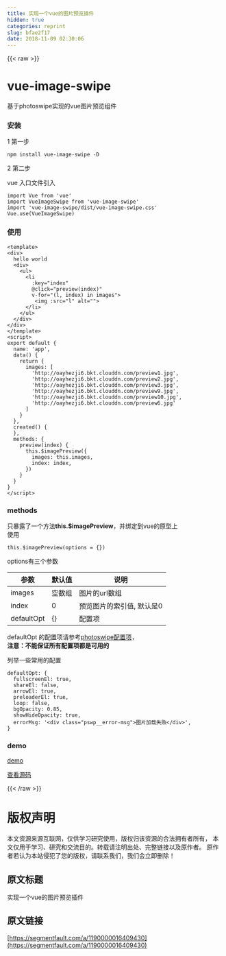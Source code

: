 ```yaml
---
title: 实现一个vue的图片预览插件
hidden: true
categories: reprint
slug: bfae2f17
date: 2018-11-09 02:30:06
---
```


{{< raw >}}
<h1 id="articleHeader0">vue-image-swipe</h1><p>&#x57FA;&#x4E8E;photoswipe&#x5B9E;&#x73B0;&#x7684;vue&#x56FE;&#x7247;&#x9884;&#x89C8;&#x7EC4;&#x4EF6;</p><h3 id="articleHeader1">&#x5B89;&#x88C5;</h3><p>1 &#x7B2C;&#x4E00;&#x6B65;</p><div class="widget-codetool" style="display:none"><div class="widget-codetool--inner"><span class="selectCode code-tool" data-toggle="tooltip" data-placement="top" title="" data-original-title="&#x5168;&#x9009;"></span> <span type="button" class="copyCode code-tool" data-toggle="tooltip" data-placement="top" data-clipboard-text="npm install vue-image-swipe -D" title="" data-original-title="&#x590D;&#x5236;"></span> <span type="button" class="saveToNote code-tool" data-toggle="tooltip" data-placement="top" title="" data-original-title="&#x653E;&#x8FDB;&#x7B14;&#x8BB0;"></span></div></div><pre class="hljs mipsasm"><code style="word-break:break-word;white-space:initial">npm <span class="hljs-keyword">install </span>vue-image-<span class="hljs-keyword">swipe </span>-D</code></pre><p>2 &#x7B2C;&#x4E8C;&#x6B65;</p><p>vue &#x5165;&#x53E3;&#x6587;&#x4EF6;&#x5F15;&#x5165;</p><div class="widget-codetool" style="display:none"><div class="widget-codetool--inner"><span class="selectCode code-tool" data-toggle="tooltip" data-placement="top" title="" data-original-title="&#x5168;&#x9009;"></span> <span type="button" class="copyCode code-tool" data-toggle="tooltip" data-placement="top" data-clipboard-text="import Vue from &apos;vue&apos;
import VueImageSwipe from &apos;vue-image-swipe&apos;
import &apos;vue-image-swipe/dist/vue-image-swipe.css&apos;
Vue.use(VueImageSwipe)" title="" data-original-title="&#x590D;&#x5236;"></span> <span type="button" class="saveToNote code-tool" data-toggle="tooltip" data-placement="top" title="" data-original-title="&#x653E;&#x8FDB;&#x7B14;&#x8BB0;"></span></div></div><pre class="javascript hljs"><code class="javascript"><span class="hljs-keyword">import</span> Vue <span class="hljs-keyword">from</span> <span class="hljs-string">&apos;vue&apos;</span>
<span class="hljs-keyword">import</span> VueImageSwipe <span class="hljs-keyword">from</span> <span class="hljs-string">&apos;vue-image-swipe&apos;</span>
<span class="hljs-keyword">import</span> <span class="hljs-string">&apos;vue-image-swipe/dist/vue-image-swipe.css&apos;</span>
Vue.use(VueImageSwipe)</code></pre><h3 id="articleHeader2">&#x4F7F;&#x7528;</h3><div class="widget-codetool" style="display:none"><div class="widget-codetool--inner"><span class="selectCode code-tool" data-toggle="tooltip" data-placement="top" title="" data-original-title="&#x5168;&#x9009;"></span> <span type="button" class="copyCode code-tool" data-toggle="tooltip" data-placement="top" data-clipboard-text="&lt;template&gt;
&lt;div&gt;
  hello world
  &lt;div&gt;
    &lt;ul&gt;
      &lt;li
        :key=&quot;index&quot;
        @click=&quot;preview(index)&quot;
        v-for=&quot;(l, index) in images&quot;&gt;
         &lt;img :src=&quot;l&quot; alt=&quot;&quot;&gt;
      &lt;/li&gt;
    &lt;/ul&gt;
  &lt;/div&gt;
&lt;/div&gt;
&lt;/template&gt;
&lt;script&gt;
export default {
  name: &apos;app&apos;,
  data() {
    return {
      images: [
        &apos;http://oayhezji6.bkt.clouddn.com/preview1.jpg&apos;,
        &apos;http://oayhezji6.bkt.clouddn.com/preview2.jpg&apos;,
        &apos;http://oayhezji6.bkt.clouddn.com/preview3.jpg&apos;,
        &apos;http://oayhezji6.bkt.clouddn.com/preview9.jpg&apos;,
        &apos;http://oayhezji6.bkt.clouddn.com/preview10.jpg&apos;,
        &apos;http://oayhezji6.bkt.clouddn.com/preview6.jpg&apos;
      ]
    }
  },
  created() {
  },
  methods: {
    preview(index) {
      this.$imagePreview({
        images: this.images,
        index: index,
      })
    }
  }
}
&lt;/script&gt;" title="" data-original-title="&#x590D;&#x5236;"></span> <span type="button" class="saveToNote code-tool" data-toggle="tooltip" data-placement="top" title="" data-original-title="&#x653E;&#x8FDB;&#x7B14;&#x8BB0;"></span></div></div><pre class="hljs xml"><code><span class="hljs-tag">&lt;<span class="hljs-name">template</span>&gt;</span>
<span class="hljs-tag">&lt;<span class="hljs-name">div</span>&gt;</span>
  hello world
  <span class="hljs-tag">&lt;<span class="hljs-name">div</span>&gt;</span>
    <span class="hljs-tag">&lt;<span class="hljs-name">ul</span>&gt;</span>
      <span class="hljs-tag">&lt;<span class="hljs-name">li</span>
        <span class="hljs-attr">:key</span>=<span class="hljs-string">&quot;index&quot;</span>
        @<span class="hljs-attr">click</span>=<span class="hljs-string">&quot;preview(index)&quot;</span>
        <span class="hljs-attr">v-for</span>=<span class="hljs-string">&quot;(l, index) in images&quot;</span>&gt;</span>
         <span class="hljs-tag">&lt;<span class="hljs-name">img</span> <span class="hljs-attr">:src</span>=<span class="hljs-string">&quot;l&quot;</span> <span class="hljs-attr">alt</span>=<span class="hljs-string">&quot;&quot;</span>&gt;</span>
      <span class="hljs-tag">&lt;/<span class="hljs-name">li</span>&gt;</span>
    <span class="hljs-tag">&lt;/<span class="hljs-name">ul</span>&gt;</span>
  <span class="hljs-tag">&lt;/<span class="hljs-name">div</span>&gt;</span>
<span class="hljs-tag">&lt;/<span class="hljs-name">div</span>&gt;</span>
<span class="hljs-tag">&lt;/<span class="hljs-name">template</span>&gt;</span>
<span class="hljs-tag">&lt;<span class="hljs-name">script</span>&gt;</span><span class="javascript">
<span class="hljs-keyword">export</span> <span class="hljs-keyword">default</span> {
  <span class="hljs-attr">name</span>: <span class="hljs-string">&apos;app&apos;</span>,
  data() {
    <span class="hljs-keyword">return</span> {
      <span class="hljs-attr">images</span>: [
        <span class="hljs-string">&apos;http://oayhezji6.bkt.clouddn.com/preview1.jpg&apos;</span>,
        <span class="hljs-string">&apos;http://oayhezji6.bkt.clouddn.com/preview2.jpg&apos;</span>,
        <span class="hljs-string">&apos;http://oayhezji6.bkt.clouddn.com/preview3.jpg&apos;</span>,
        <span class="hljs-string">&apos;http://oayhezji6.bkt.clouddn.com/preview9.jpg&apos;</span>,
        <span class="hljs-string">&apos;http://oayhezji6.bkt.clouddn.com/preview10.jpg&apos;</span>,
        <span class="hljs-string">&apos;http://oayhezji6.bkt.clouddn.com/preview6.jpg&apos;</span>
      ]
    }
  },
  created() {
  },
  <span class="hljs-attr">methods</span>: {
    preview(index) {
      <span class="hljs-keyword">this</span>.$imagePreview({
        <span class="hljs-attr">images</span>: <span class="hljs-keyword">this</span>.images,
        <span class="hljs-attr">index</span>: index,
      })
    }
  }
}
</span><span class="hljs-tag">&lt;/<span class="hljs-name">script</span>&gt;</span></code></pre><h3 id="articleHeader3">methods</h3><p>&#x53EA;&#x66B4;&#x9732;&#x4E86;&#x4E00;&#x4E2A;&#x65B9;&#x6CD5;<strong>this.$imagePreview</strong>&#xFF0C;&#x5E76;&#x7ED1;&#x5B9A;&#x5230;vue&#x7684;&#x539F;&#x578B;&#x4E0A;<br>&#x4F7F;&#x7528;</p><div class="widget-codetool" style="display:none"><div class="widget-codetool--inner"><span class="selectCode code-tool" data-toggle="tooltip" data-placement="top" title="" data-original-title="&#x5168;&#x9009;"></span> <span type="button" class="copyCode code-tool" data-toggle="tooltip" data-placement="top" data-clipboard-text="this.$imagePreview(options = {})" title="" data-original-title="&#x590D;&#x5236;"></span> <span type="button" class="saveToNote code-tool" data-toggle="tooltip" data-placement="top" title="" data-original-title="&#x653E;&#x8FDB;&#x7B14;&#x8BB0;"></span></div></div><pre class="hljs gradle"><code style="word-break:break-word;white-space:initial"><span class="hljs-keyword">this</span>.$imagePreview(<span class="hljs-keyword">options</span> = {})</code></pre><p>options&#x6709;&#x4E09;&#x4E2A;&#x53C2;&#x6570;</p><table><thead><tr><th>&#x53C2;&#x6570;</th><th>&#x9ED8;&#x8BA4;&#x503C;</th><th>&#x8BF4;&#x660E;</th></tr></thead><tbody><tr><td>images</td><td>&#x7A7A;&#x6570;&#x7EC4;</td><td>&#x56FE;&#x7247;&#x7684;url&#x6570;&#x7EC4;</td></tr><tr><td>index</td><td>0</td><td>&#x9884;&#x89C8;&#x56FE;&#x7247;&#x7684;&#x7D22;&#x5F15;&#x503C;, &#x9ED8;&#x8BA4;&#x662F;0</td></tr><tr><td>defaultOpt</td><td>{}</td><td>&#x914D;&#x7F6E;&#x9879;</td></tr></tbody></table><p>defaultOpt &#x7684;&#x914D;&#x7F6E;&#x9879;&#x8BF7;&#x53C2;&#x8003;<a href="http://photoswipe.com/documentation/options.html" rel="nofollow noreferrer" target="_blank">photoswipe&#x914D;&#x7F6E;&#x9879;</a>&#xFF0C;<br><strong>&#x6CE8;&#x610F;&#xFF1A;&#x4E0D;&#x80FD;&#x4FDD;&#x8BC1;&#x6240;&#x6709;&#x914D;&#x7F6E;&#x9879;&#x90FD;&#x662F;&#x53EF;&#x7528;&#x7684;</strong></p><p>&#x5217;&#x4E3E;&#x4E00;&#x4E9B;&#x5E38;&#x7528;&#x7684;&#x914D;&#x7F6E;</p><div class="widget-codetool" style="display:none"><div class="widget-codetool--inner"><span class="selectCode code-tool" data-toggle="tooltip" data-placement="top" title="" data-original-title="&#x5168;&#x9009;"></span> <span type="button" class="copyCode code-tool" data-toggle="tooltip" data-placement="top" data-clipboard-text="defaultOpt: {
  fullscreenEl: true,
  shareEl: false,
  arrowEl: true,
  preloaderEl: true,
  loop: false,
  bgOpacity: 0.85,
  showHideOpacity: true,
  errorMsg: &apos;&lt;div class=&quot;pswp__error-msg&quot;&gt;&#x56FE;&#x7247;&#x52A0;&#x8F7D;&#x5931;&#x8D25;&lt;/div&gt;&apos;,
}" title="" data-original-title="&#x590D;&#x5236;"></span> <span type="button" class="saveToNote code-tool" data-toggle="tooltip" data-placement="top" title="" data-original-title="&#x653E;&#x8FDB;&#x7B14;&#x8BB0;"></span></div></div><pre class="hljs yaml"><code><span class="hljs-attr">defaultOpt:</span> <span class="hljs-string">{</span>
<span class="hljs-attr">  fullscreenEl:</span> <span class="hljs-literal">true</span><span class="hljs-string">,</span>
<span class="hljs-attr">  shareEl:</span> <span class="hljs-literal">false</span><span class="hljs-string">,</span>
<span class="hljs-attr">  arrowEl:</span> <span class="hljs-literal">true</span><span class="hljs-string">,</span>
<span class="hljs-attr">  preloaderEl:</span> <span class="hljs-literal">true</span><span class="hljs-string">,</span>
<span class="hljs-attr">  loop:</span> <span class="hljs-literal">false</span><span class="hljs-string">,</span>
<span class="hljs-attr">  bgOpacity:</span> <span class="hljs-number">0.85</span><span class="hljs-string">,</span>
<span class="hljs-attr">  showHideOpacity:</span> <span class="hljs-literal">true</span><span class="hljs-string">,</span>
<span class="hljs-attr">  errorMsg:</span> <span class="hljs-string">&apos;&lt;div class=&quot;pswp__error-msg&quot;&gt;&#x56FE;&#x7247;&#x52A0;&#x8F7D;&#x5931;&#x8D25;&lt;/div&gt;&apos;</span><span class="hljs-string">,</span>
<span class="hljs-string">}</span></code></pre><h3 id="articleHeader4">demo</h3><p><a href="https://zhhshen.github.io/vue-image-swipe/example/index.html" rel="nofollow noreferrer" target="_blank">demo</a></p><p><a href="https://github.com/zhhshen/vue-image-swipe" rel="nofollow noreferrer" target="_blank">&#x67E5;&#x770B;&#x6E90;&#x7801;</a></p>
{{< /raw >}}

# 版权声明
本文资源来源互联网，仅供学习研究使用，版权归该资源的合法拥有者所有，
本文仅用于学习、研究和交流目的。转载请注明出处、完整链接以及原作者。
原作者若认为本站侵犯了您的版权，请联系我们，我们会立即删除！

## 原文标题
实现一个vue的图片预览插件

## 原文链接
[https://segmentfault.com/a/1190000016409430](https://segmentfault.com/a/1190000016409430)

